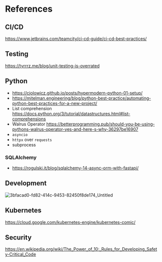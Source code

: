 # References

## CI/CD
https://www.jetbrains.com/teamcity/ci-cd-guide/ci-cd-best-practices/

## Testing
https://tyrrrz.me/blog/unit-testing-is-overrated

## Python
- https://cjolowicz.github.io/posts/hypermodern-python-01-setup/  
- https://mitelman.engineering/blog/python-best-practice/automating-python-best-practices-for-a-new-project/
- List comprehension https://docs.python.org/3/tutorial/datastructures.html#list-comprehensions
- Walrus Operator https://betterprogramming.pub/should-you-be-using-pythons-walrus-operator-yes-and-here-s-why-36297be16907
- `asyncio`
- `httpx` over `requests`
- subprocess
### SQLAlchemy
- https://rogulski.it/blog/sqlalchemy-14-async-orm-with-fastapi/

## Development
![3bfacad0-fd82-414c-9453-82450f8de174_Untitled](https://user-images.githubusercontent.com/29287692/165675839-a9867a58-2e83-4a77-b068-e0cc2c20d3d3.jpg)

## Kubernetes
https://cloud.google.com/kubernetes-engine/kubernetes-comic/

## Security
https://en.wikipedia.org/wiki/The_Power_of_10:_Rules_for_Developing_Safety-Critical_Code
